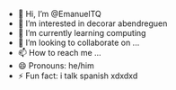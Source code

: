 - 👋 Hi, I’m @EmanuelTQ
- 👀 I’m interested in decorar abendreguen
- 🌱 I’m currently learning computing
- 💞️ I’m looking to collaborate on ...
- 📫 How to reach me ...
- 😄 Pronouns: he/him
- ⚡ Fun fact: i talk spanish xdxdxd

<!---
EmanuelTQ/EmanuelTQ is a ✨ special ✨ repository because its `README.md` (this file) appears on your GitHub profile.
You can click the Preview link to take a look at your changes.
--->
